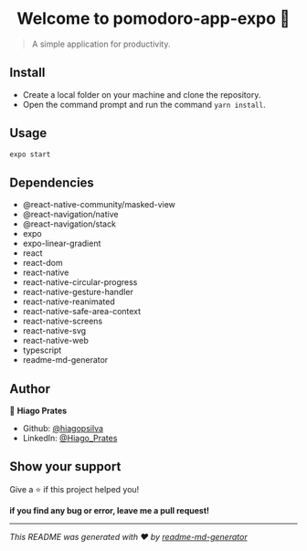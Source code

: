<h1 align="center">Welcome to pomodoro-app-expo 👋</h1>
<p>
</p>

> A simple application for productivity.

## Install

* Create a local folder on your machine and clone the repository.
* Open the command prompt and run the command ```yarn install```.

## Usage

```sh
expo start 
```
## Dependencies 
  * @react-native-community/masked-view
  * @react-navigation/native
  * @react-navigation/stack
  * expo
  * expo-linear-gradient
  * react
  * react-dom
  * react-native
  * react-native-circular-progress
  * react-native-gesture-handler
  * react-native-reanimated
  * react-native-safe-area-context
  * react-native-screens
  * react-native-svg
  * react-native-web
  * typescript
  * readme-md-generator
  
## Author

👤 **Hiago Prates**

* Github: [@hiagopsilva](https://github.com/hiagopsilva)
* LinkedIn: [@Hiago_Prates](https://www.linkedin.com/in/hiago-prates-04902b132/)

## Show your support

Give a ⭐️ if this project helped you!

**if you find any bug or error, leave me a pull request!**

***
_This README was generated with ❤️ by [readme-md-generator](https://github.com/kefranabg/readme-md-generator)_
